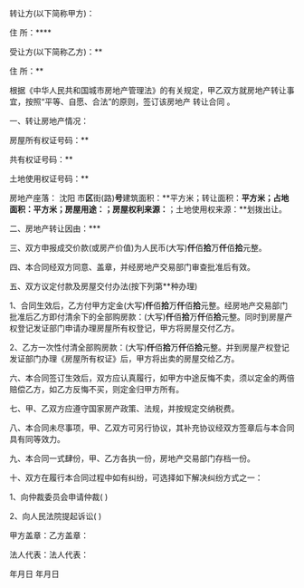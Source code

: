 
 


转让方(以下简称甲方)：


住 所：****


受让方(以下简称乙方)：**


住 所：**


根据《中华人民共和国城市房地产管理法》的有关规定，甲乙双方就房地产转让事宜，按照“平等、自愿、合法”的原则，签订该房地产
转让合同
。


一、转让房地产情况：


房屋所有权证号码：**


共有权证号码：**


土地使用权证号码：**


房地产座落：
沈阳
市**区**街(路)**号**建筑面积：**平方米；转让面积：**平方米；占地面积：**平方米；房屋用途：**；房屋权利来源：**；土地使用权来源：**划拨出让。


二、房地产转让因由：***


三、双方申报成交价款(或房产价值)为人民币(大写)**仟**佰**拾**万**仟**佰**拾**元整。


四、本合同经双方同意、盖章，并经房地产交易部门审查批准后有效。


五、双方议定付款及房屋交付办法(按下列第**种办理)


1、合同生效后，乙方付甲方定金(大写)**仟**佰**拾**万**仟**佰**拾**元整。经房地产交易部门批准后乙方即付清余下的全部购房款：(大写)**仟**佰**拾**万**仟**佰**拾**元整。同时到房屋产权登记发证部门申请办理房屋所有权登记，甲方将房屋交付乙方。


2、乙方一次性付清全部购房款：(大写)**仟**佰**拾**万**仟**佰**拾**元整。并到房屋产权登记发证部门办理《房屋所有权证》后，甲方将出卖的房屋交给乙方。


六、本合同签订生效后，双方应认真履行，如甲方中途反悔不卖，须以定金的两倍赔偿乙方，如乙方反悔不买，则定金归甲方所有。


七、甲、乙双方应遵守国家房产政策、法规，并按规定交纳税费。


八、本合同未尽事项，甲、乙双方可另行协议，其补充协议经双方签章后与本合同具有同等效力。


九、本合同一式肆份，甲、乙方各执一份，房地产交易部门存档一份。


十、双方在履行本合同过程中如有纠纷，可选择如下解决纠纷方式之一：


1、向仲裁委员会申请仲裁( )


2、向人民法院提起诉讼( )


甲方盖章：乙方盖章：


法人代表：法人代表：


年月日 年月日
 


 

 
 
 
 
 
  


  
 

  


  


  
 
 
 
 

